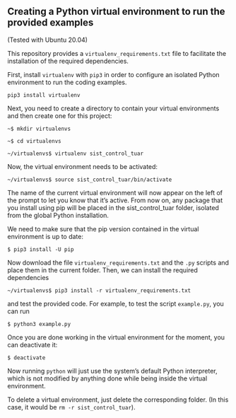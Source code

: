 ## Creating a Python virtual environment to run the provided examples
(Tested with Ubuntu 20.04)

This repository provides a `virtualenv_requirements.txt` file to facilitate the installation of the required dependencies.

First, install `virtualenv` with `pip3` in order to configure an isolated Python environment to run the coding examples. 

`pip3 install virtualenv`

Next, you need to create a directory to contain your virtual environments and then create one for this project:

`~$ mkdir virtualenvs`

`~$ cd virtualenvs`

`~/virtualenvs$ virtualenv sist_control_tuar`

Now, the virtual environment needs to be activated:

`~/virtualenvs$ source sist_control_tuar/bin/activate`

The name of the current virtual environment will now appear on the left of the prompt to let you know that it’s active. From now on, any package that you install using pip will be placed in the sist_control_tuar folder, isolated from the global Python installation.

We need to make sure that the pip version contained in the virtual environment is up to date:

`$ pip3 install -U pip`

Now download the file `virtualenv_requirements.txt` and the `.py` scripts and place them in the current folder. Then, we can install the required dependencies

`~/virtualenvs$ pip3 install -r virtualenv_requirements.txt`

and test the provided code. For example, to test the script `example.py`, you can run

`$ python3 example.py`

Once you are done working in the virtual environment for the moment, you can deactivate it:

`$ deactivate`

Now running `python` will just use the system’s default Python interpreter, which is not modified by anything done while being inside the virtual environment.

To delete a virtual environment, just delete the corresponding folder. (In this case, it would be `rm -r sist_control_tuar`).


